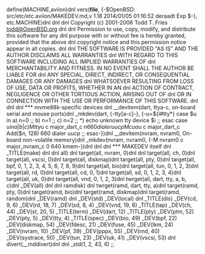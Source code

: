 define(MACHINE,aviion)dnl
vers(__file__,
	{-$OpenBSD: src/etc/etc.aviion/MAKEDEV.md,v 1.18 2014/01/05 01:16:52 deraadt Exp $-},
etc.MACHINE)dnl
dnl
dnl Copyright (c) 2001-2006 Todd T. Fries <todd@OpenBSD.org>
dnl
dnl Permission to use, copy, modify, and distribute this software for any
dnl purpose with or without fee is hereby granted, provided that the above
dnl copyright notice and this permission notice appear in all copies.
dnl
dnl THE SOFTWARE IS PROVIDED "AS IS" AND THE AUTHOR DISCLAIMS ALL WARRANTIES
dnl WITH REGARD TO THIS SOFTWARE INCLUDING ALL IMPLIED WARRANTIES OF
dnl MERCHANTABILITY AND FITNESS. IN NO EVENT SHALL THE AUTHOR BE LIABLE FOR
dnl ANY SPECIAL, DIRECT, INDIRECT, OR CONSEQUENTIAL DAMAGES OR ANY DAMAGES
dnl WHATSOEVER RESULTING FROM LOSS OF USE, DATA OR PROFITS, WHETHER IN AN
dnl ACTION OF CONTRACT, NEGLIGENCE OR OTHER TORTIOUS ACTION, ARISING OUT OF
dnl OR IN CONNECTION WITH THE USE OR PERFORMANCE OF THIS SOFTWARE.
dnl
dnl
dnl *** mvme88k-specific devices
dnl
__devitem(dart, ttya-c, on-board serial and mouse ports)dnl
_mkdev(dart, {-tty[a-c]-}, {-u=${i#tty*}
	case $u in
	a) n=0 ;;
	b) n=1 ;;
	c) n=2 ;;
	*) echo unknown tty device $i ;;
	esac
	case $u in
	a|b|c)
		M tty$u c major_dart_c $n 660 dialer uucp
		M cua$u c major_dart_c Add($n, 128) 660 dialer uucp
		;;
	esac-})dnl
__devitem(nvram, nvram0, On-board non-volatile memory)dnl
_mkdev(nvram, nvram0, {-M nvram0 c major_nvram_c 0 640 kmem-})dnl
dnl
dnl *** MAKEDEV itself
dnl
_TITLE(make)
dnl
dnl all)
dnl
target(all, nvram, 0)dnl
dnl
target(all, ch, 0)dnl
target(all, vscsi, 0)dnl
target(all, diskmap)dnl
target(all, pty, 0)dnl
target(all, bpf, 0, 1, 2, 3, 4, 5, 6, 7, 8, 9)dnl
target(all, bio)dnl
target(all, tun, 0, 1, 2, 3)dnl
target(all, rd, 0)dnl
target(all, cd, 0, 1)dnl
target(all, sd, 0, 1, 2, 3, 4)dnl
target(all, uk, 0)dnl
target(all, vnd, 0, 1, 2, 3)dnl
twrget(all, dart, tty, a, b, c)dnl
_DEV(all)
dnl
dnl ramdisk)
dnl
twrget(ramd, dart, tty, a)dnl
target(ramd, pty, 0)dnl
target(ramd, bio)dnl
target(ramd, diskmap)dnl
target(ramd, random)dnl
_DEV(ramd)
dnl
_DEV(std)
_DEV(local)
dnl
_TITLE(dis)
_DEV(cd, 9, 6)
_DEV(rd, 18, 7)
_DEV(sd, 8, 4)
_DEV(vnd, 19, 8)
_TITLE(tap)
_DEV(ch, 44)
_DEV(st, 20, 5)
_TITLE(term)
_DEV(dart, 12)
_TITLE(pty)
_DEV(ptm, 52)
_DEV(pty, 5)
_DEV(tty, 4)
_TITLE(spec)
_DEV(bio, 49)
_DEV(bpf, 22)
_DEV(diskmap, 54)
_DEV(fdesc, 21)
_DEV(fuse, 45)
_DEV(lkm, 24)
_DEV(nvram, 10)
_DEV(pf, 39)
_DEV(pppx, 55)
_DEV(rnd, 40)
_DEV(systrace, 50)
_DEV(tun, 23)
_DEV(uk, 41)
_DEV(vscsi, 53)
dnl
divert(__mddivert)dnl
dnl
_std(1, 2, 43, 6)
	;;

